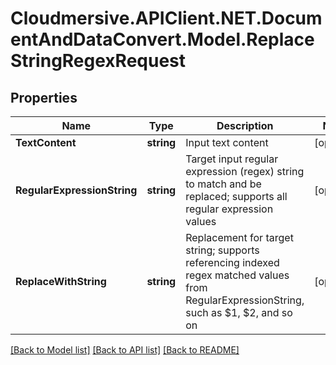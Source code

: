 # Cloudmersive.APIClient.NET.DocumentAndDataConvert.Model.ReplaceStringRegexRequest
## Properties

Name | Type | Description | Notes
------------ | ------------- | ------------- | -------------
**TextContent** | **string** | Input text content | [optional] 
**RegularExpressionString** | **string** | Target input regular expression (regex) string to match and be replaced; supports all regular expression values | [optional] 
**ReplaceWithString** | **string** | Replacement for target string; supports referencing indexed regex matched values from RegularExpressionString, such as $1, $2, and so on | [optional] 

[[Back to Model list]](../README.md#documentation-for-models) [[Back to API list]](../README.md#documentation-for-api-endpoints) [[Back to README]](../README.md)

